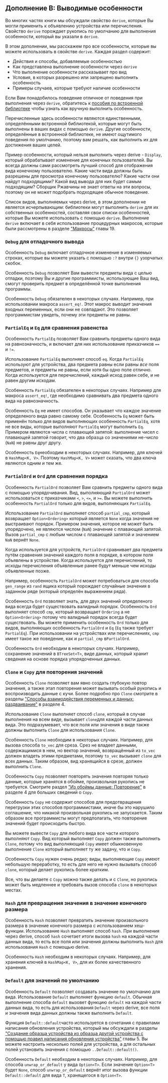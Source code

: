 ## Дополнение В: Выводимые особенности

Во многих частях книги мы обсуждали свойство `derive`, которые Вы могли применить к объявлению устройства или перечисления. Свойство `derive` порождает рукопись по умолчанию для выполнения особенности, который вы указали в  `derive`.

В этом дополнении, мы расскажем про все особенности, которые вы можете использовать в свойстве `derive`. Каждая раздел содержит:

- Действия и способы, добавляемые особенностью
- Как представлена выполнение особенности через `derive`
- Что выполнение особенности рассказывает про вид
- Условия, в которых разрешено или запрещено выполнить особенность
- Примеры случаев, которые требуют наличие особенности

Если Вам понадобилось поведение отличное от поведения при выполнения через `derive`, обратитесь к [пособия по встроенной библиотеке](../std/index.html)<!-- ignore --> чтобы узнать как вручную выполнить особенность.

Перечисленные здесь особенности являются единственными, определёнными встроенной библиотекой, которые могут быть выполнены в ваших видах с помощью `derive`. Другие особенности, определённые в встроенной библиотеке, не имеют ощутимого поведения по умолчанию, поэтому вам решать, как выполнить их для достижения ваших целей.

Пример особенности, который нельзя выполнить через derive - `Display`, который обрабатывает изменение
для конечных пользователей. Вы всегда должны сами рассмотреть лучший способ для отображения вида конечному пользователю. Какие части вида должны быть разрешены для просмотра конечному пользователю? Какие части они найдут подходящими? Какой вид вывода для них будет самым подходящим? Сборщик Ржавчины не знает ответы на эти вопросы, поэтому он не может подобрать подходящее обычное поведение.

Список видов, выполняемых через derive, в этом дополнении не является исчерпывающим: библиотеки могут выполнить `derive` для их собственных особенностей, составляя свои списки особенностей, которые Вы можете использовать с помощью `derive`. Выполнение `derive` включает в себя использование процедурных макросов, которые были рассмотрены в разделе ["Макросы"]<!--  --> главы 19.

### `Debug` для отладочного вывода

Особенность `Debug` включает отладочное изменение
в изменяемых строках, которые вы можете указать с помощью `:?` внутри `{}` узорчатых скобок.

Особенность `Debug` позволяет Вам вывести предметы вида с целью отладки, поэтому Вы и другие программисты, использующие Ваш вид, смогут проверить предмет в определённой точке выполнения программы.

Особенность `Debug` обязателен в некоторых случаях. Например, при использовании макроса `assert_eq!`. Этот макрос выводит значения входных переменных, если они не совпадают. Это позволяет программистам увидеть, почему эти предметы не равны.

### `PartialEq` и `Eq` для сравнения равенства

Особенность `PartialEq` позволяет Вам сравнить предметы одного вида на равнозначность, и включает для них использование приказчиков `==` и `!=`.

Использование `PartialEq` выполняет способ `eq`. Когда `PartialEq` используют для устройства, два предмета равны если равны *все* поля предметов, и предметы не равны, если хотя бы одно поле отлично. Когда используется для перечислений, каждый исход равен себе, и не равен другим исходам.

Особенность `PartialEq` обязателен в некоторых случаях. Например для макроса `assert_eq!`, где необходимо сравнивать два предмета одного вида на равнозначность.

Особенность `Eq` не имеет способов. Он указывает что каждое значение определеного вида равно самому себе. Особенность `Eq` может быть применён только для видов выполняющих особенность `PartialEq`, хотя не все виды, которые выполняют `PartialEq` могут выполнить `Eq`. Примером являются числа с плавающей запятой: выполнение чисел с плавающей запятой говорит, что два образца со значениями не-число (`NaN`) не равны друг другу.

Особенность `Eq`необходим в некоторых случаях. Например, для ключей в `HashMap<K, V>`. Поэтому `HashMap<K, V>` может сказать, что два ключа являются одним и тем же.

### `PartialOrd` и `Ord` для сравнения порядка

Особенность `PartialOrd` позволяет Вам сравнить предметы одного вида с помощью упорядочивания. Вид, выполняющий `PartialOrd` может использоваться с приказчиками `<`, `>`, `<=`, и `>=`. Вы можете выполнить особенность `PartialOrd` только для видов, выполняющих `PartialEq`.

Использование `PartialOrd` выполняет способ `partial_cmp`, который возвращает `Option<Ordering>` который является `None` когда значения не выстраивают порядок. Примером значения, которое не может быть упорядочено, не являются числом (`NaN`) значение с плавающей запятой. Вызов `partial_cmp` с любым числом с плавающей запятой и значением `NaN` вернёт `None`.

Когда используется для устройств, `PartialOrd` сравнивает два предмета путём сравнения значений каждого поля в порядке, в котором поля объявлены в устройстве. Когда используется для перечислений, то исходы перечисления объявленные ранее будут меньше чем исходы объявленные позже.

Например, особенность `PartialOrd` может потребоваться для способа `gen_range` из `rand` ящика который порождает случайные значения в заданном ряде (который определён выражением ряда).

Особенность `Ord` позволяет знать, для двух значений определеного вида всегда будет существовать валидный порядок. Особенность `Ord` выполняет способ `cmp`, который возвращает `Ordering` а не `Option<Ordering>` потому что валидный порядок всегда будет существовать. Вы можете применить особенность  `Ord` только для видов, выполняющих особенность `PartialOrd` и `Eq` (`Eq` также требует `PartialEq`). При использовании на устройствах или перечислениях, `cmp` имеет такое же поведение, как и `partial_cmp` в`PartialOrd`.

Особенность `Ord` необходим в некоторых случаях. Например, сохранение значений в `BTreeSet<T>`, виде данных, который хранит сведения на основе порядка упорядоченных данных.

### `Clone` и `Copy` для повторения значений

Особенность `Clone` позволяет вам явно создать глубокую повтор значения, а также этап повторения может вызывать особый рукопись и воспроизводить данные с кучи. Более подробно про `Clone` смотрите в разделы ["Способы взаимодействия переменных и данных: раздваивание"](ch04-01-what-is-ownership.html#ways-variables-and-data-interact-clone) в разделе 4.

Использование `Clone` выполняет способ `clone`, который в случае выполнения на всем виде, вызывает `clone`для каждой части данных вида. Это подразумевает, что все поля или значения в виде также должны выполнить `Clone` для использования `Clone`.

Особенность `Clone` необходим в некоторых случаях. Например, для вызова способа `to_vec` для среза. Срез не владеет данными, содержащимися в нем, но вектор значений, возвращённый из `to_vec` должен владеть этими предметами, поэтому `to_vec` вызывает `clone` для всех данных. Таким образом, вид хранящийся в срезе, должен выполнить `Clone`.

Особенность `Copy` позволяет повторять значения повторяя только данные, которые хранятся в обойме, произвольная рукопись не требуется. Смотрите раздел ["Из обоймы данные: Повторение"](ch04-01-what-is-ownership.html#stack-only-data-copy)<!-- ignore --> в разделе 4 для больших сведений о `Copy`.

Особенность `Copy` не содержит способов для предотвращения перегрузки этих способов программистами, иначе бы это нарушило соглашение, что никакой произвольная рукопись не запускается. Таким образом все программисты могут предполагать, что повторение значений будет происходить быстро.

Вы можете вывести `Copy` для любого вида все части которого выполняют `Copy`. Вид который выполняет `Copy` должен также выполнить `Clone`, потому что вид выполняющий `Copy` имеет обыкновенную выполнение `Clone` который выполняет ту же задачу, что и `Copy`.

Особенность `Copy` нужен очень редко; виды, выполняющие `Copy` имеют небольшую переработку, то есть для него не нужно вызывать способ `clone`, который делает рукопись более кратким.

Все, что вы делаете с `Copy` можно также делать и с `Clone`, но рукопись может быть медленнее и требовать вызов способа `clone` в некоторых местах.

### `Hash` для превращения значения в значение конечного размера

Особенность `Hash` позволяет превратить значение произвольного размера в значение конечного размера с использованием хеш-функции. Использование `Hash` выполняет способ `hash`. При выполнения через derive, способ `hash` сочетает итоги вызова `hash` на каждой части данных вида, то есть все поля или значения должны выполнить `Hash` для использования `Hash` с помощью derive.

Особенность `Hash` необходим в некоторых случаях. Например, для хранения ключей в `HashMap<K, V>`, для их более качественного хранения.

### `Default` для значений по умолчанию

Особенность `Default` позволяет создавать значение по умолчанию для вида. Использование `Default` выполняет функцию `default`. Обычная выполнение способа `default` вызовет функцию `default` на каждой части данных вида, то есть для использования `Default` через derive, все поля и значения вида данных должны также выполнить `Default`.

Функция `Default::default`часто используется в сочетания с правилами написания обновления устройства, который мы обсуждали в разделы ["Создание образца устройства из образца другой устройства с помощью правил написания обновления устройства"](ch05-01-defining-structs.html#creating-instances-from-other-instances-with-struct-update-syntax)<!-- ignore --> главы 5. Вы можете настроить несколько полей для устройства, а для остальных полей установить значения с помощью <code>..Default::default()</code>.

Особенность `Default` необходим в некоторых случаях. Например, для способа `unwrap_or_default` у вида `Option<T>`. Если значение `Option<T>` будет `None`, способ `unwrap_or_default` вернёт итог вызова функции `Default::default` для вида `T`, хранящегося в `Option<T>`.


["Макросы"]: ch19-06-macros.html#macros